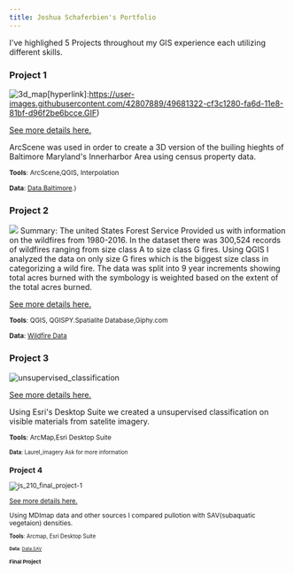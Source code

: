 ```yaml
---
title: Joshua Schaferbien's Portfolio
---
```


I've highlighed  5 Projects throughout my GIS experience each utilizing different skills.

### Project 1

![3d_map](https://user-images.githubusercontent.com/42807889/49681322-cf3c1280-fa6d-11e8-81bf-d96f2be6bcce.GIF)[hyperlink]:https://user-images.githubusercontent.com/42807889/49681322-cf3c1280-fa6d-11e8-81bf-d96f2be6bcce.GIF)

[See more details here.](https://jrschaferb.github.io/Project%201/schaferbien_Project_1.html)

ArcScene was used in order to create a 3D version of the builing hieghts of Baltimore Maryland's Innerharbor Area using census property data.

<small>__Tools__: ArcScene,QGIS, Interpolation</small>

<small>__Data__:
[Data.Baltimore](https://data.baltimorecity.gov/Geographic/Building-Footprint-Shape/deus-s85f).)</small>

### Project 2

![](https://media.giphy.com/media/Yk1Ld08LwKh4ytPH50/giphy.gif)
Summary: The united States Forest Service Provided us with information on the wildfires from 1980-2016. In the dataset there was 300,524 records of wildfires ranging from size class A to size class G fires. Using QGIS I analyzed the data on only size G fires which is the biggest size class in categorizing a wild fire. The data was split into 9 year increments showing total acres burned with the symbology is weighted based on the extent of the total acres burned.   

[See more details here.](https://jrschaferb.github.io/Project%202/schaferbien_Project_2.html)

<small>__Tools__: QGIS, QGISPY.Spatialite Database,Giphy.com</small>

<small>__Data__:
[Wildfire Data](https://wildfire.cr.usgs.gov/firehistory/data.html)</small>

### Project 3

![unsupervised_classification](https://user-images.githubusercontent.com/42807889/49681481-70c46380-fa70-11e8-9861-9585bb6143b7.jpg)

[See more details here.](https://jrschaferb.github.io/Project%203/Project_3.html)

Using Esri's Desktop Suite we created a unsupervised classification on visible materials from satelite imagery.

<small>__Tools__: ArcMap,Esri Desktop Suite

<small>__Data__:
Laurel_imagery Ask for more information </small>

### Project 4

![js_210_final_project-1](https://user-images.githubusercontent.com/42807889/49681927-c2242100-fa77-11e8-9d07-588f33869bec.jpg)

[See more details here.](https://jrschaferb.github.io/Project%204/project_4.html)

Using MDImap data and other sources I compared pullotion with SAV(subaquatic vegetaion) densities.

<small>__Tools__: Arcmap, Esri Desktop Suite

<small>__Data__:
[Data.SAV](http://geodata.md.gov/sggatlas/index.html?sggWebmap=83c1553112794d0d81db4f4304345357&sggTheme=streamHealth&extent=-79.1489,38.0633,-75.0922,39.874&extentBBox=-8555926.975646812,4770258.749917697,-8522027.153602384,4802400.52031157&extentSR=102100)
 

### Final Project 
